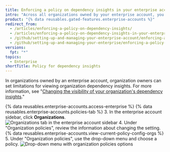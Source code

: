 ```yaml
---
title: Enforcing a policy on dependency insights in your enterprise account
intro: "Across all organizations owned by your enterprise account, you can allow or disallow members to see dependency insights, or allow owners to administer the setting on the organization level."
product: "{% data reusables.gated-features.enterprise-accounts %}"
redirect_from:
  - /articles/enforcing-a-policy-on-dependency-insights/
  - /articles/enforcing-a-policy-on-dependency-insights-in-your-enterprise-account
  - /github/setting-up-and-managing-your-enterprise-account/enforcing-a-policy-on-dependency-insights-in-your-enterprise-account
  - /github/setting-up-and-managing-your-enterprise/enforcing-a-policy-on-dependency-insights-in-your-enterprise-account
versions:
  fpt: "*"
topics:
  - Enterprise
shortTitle: Policy for dependency insights
---
```


In organizations owned by an enterprise account, organization owners can set limitations for viewing organization dependency insights. For more information, see "[Changing the visibility of your organization's dependency insights](/articles/changing-the-visibility-of-your-organizations-dependency-insights)."

{% data reusables.enterprise-accounts.access-enterprise %}
{% data reusables.enterprise-accounts.policies-tab %} 3. In the enterprise account sidebar, click **Organizations**.
![Organizations tab in the enterprise account sidebar](/assets/images/help/business-accounts/settings-policies-org-tab.png) 4. Under "Organization policies", review the information about changing the setting. {% data reusables.enterprise-accounts.view-current-policy-config-orgs %} 5. Under "Organization policies", use the drop-down menu and choose a policy.
![Drop-down menu with organization policies options](/assets/images/help/business-accounts/organization-policy-drop-down.png)
